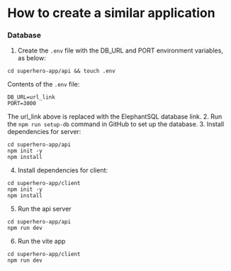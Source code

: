 # How to create a similar application

### Database

1. Create the `.env` file with the DB_URL and PORT environment variables, as below:
```
cd superhero-app/api && touch .env
```
Contents of the `.env` file:
```
DB_URL=url_link
PORT=3000
```
The url_link above is replaced with the ElephantSQL database link.
2. Run the `npm run setup-db` command in GitHub to set up the database.
3. Install dependencies for server:
```
cd superhero-app/api
npm init -y
npm install
```
4. Install dependencies for client:
```
cd superhero-app/client
npm init -y
npm install
```
5. Run the api server
```
cd superhero-app/api
npm run dev
```
6. Run the vite app
```
cd superhero-app/client
npm run dev
```